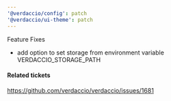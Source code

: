 ```yaml
---
'@verdaccio/config': patch
'@verdaccio/ui-theme': patch
---
```


Feature Fixes

- add option to set storage from environment variable VERDACCIO_STORAGE_PATH

#### Related tickets

https://github.com/verdaccio/verdaccio/issues/1681
